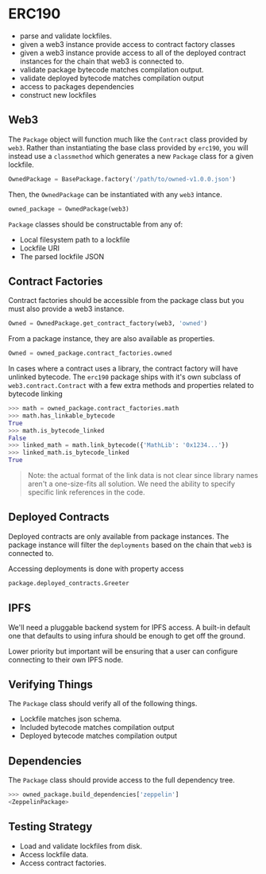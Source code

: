 # ERC190

* parse and validate lockfiles.
* given a web3 instance provide access to contract factory classes
* given a web3 instance provide access to all of the deployed contract instances for the chain that web3 is connected to.
* validate package bytecode matches compilation output.
* validate deployed bytecode matches compilation output
* access to packages dependencies
* construct new lockfiles


## Web3

The `Package` object will function much like the `Contract` class provided by `web3`.  Rather than instantiating the base class provided by `erc190`, you will instead use a `classmethod` which generates a new `Package` class for a given lockfile.

```python
OwnedPackage = BasePackage.factory('/path/to/owned-v1.0.0.json')
```

Then, the `OwnedPackage` can be instantiated with any `web3` intance.

```python
owned_package = OwnedPackage(web3)
```

`Package` classes should be constructable from any of:

* Local filesystem path to a lockfile
* Lockfile URI
* The parsed lockfile JSON


## Contract Factories

Contract factories should be accessible from the package class but you must
also provide a web3 instance.

```python
Owned = OwnedPackage.get_contract_factory(web3, 'owned')
```

From a package instance, they are also available as properties.

```python
Owned = owned_package.contract_factories.owned
```

In cases where a contract uses a library, the contract factory will have
unlinked bytecode.  The `erc190` package ships with it's own subclass of
`web3.contract.Contract` with a few extra methods and properties related to
bytecode linking


```python
>>> math = owned_package.contract_factories.math
>>> math.has_linkable_bytecode
True
>>> math.is_bytecode_linked
False
>>> linked_math = math.link_bytecode({'MathLib': '0x1234...'})
>>> linked_math.is_bytecode_linked
True
```

> Note: the actual format of the link data is not clear since library names
> aren't a one-size-fits all solution.  We need the ability to specify specific
> link references in the code.


## Deployed Contracts

Deployed contracts are only available from package instances.  The package
instance will filter the `deployments` based on the chain that `web3` is
connected to.

Accessing deployments is done with property access

```python
package.deployed_contracts.Greeter
```


## IPFS

We'll need a pluggable backend system for IPFS access.  A built-in default one
that defaults to using infura should be enough to get off the ground.

Lower priority but important will be ensuring that a user can configure
connecting to their own IPFS node.


## Verifying Things

The `Package` class should verify all of the following things.

* Lockfile matches json schema.
* Included bytecode matches compilation output
* Deployed bytecode matches compilation output

    
## Dependencies

The `Package` class should provide access to the full dependency tree.

```python
>>> owned_package.build_dependencies['zeppelin']
<ZeppelinPackage>
```
    

## Testing Strategy

* Load and validate lockfiles from disk.
* Access lockfile data.
* Access contract factories.

